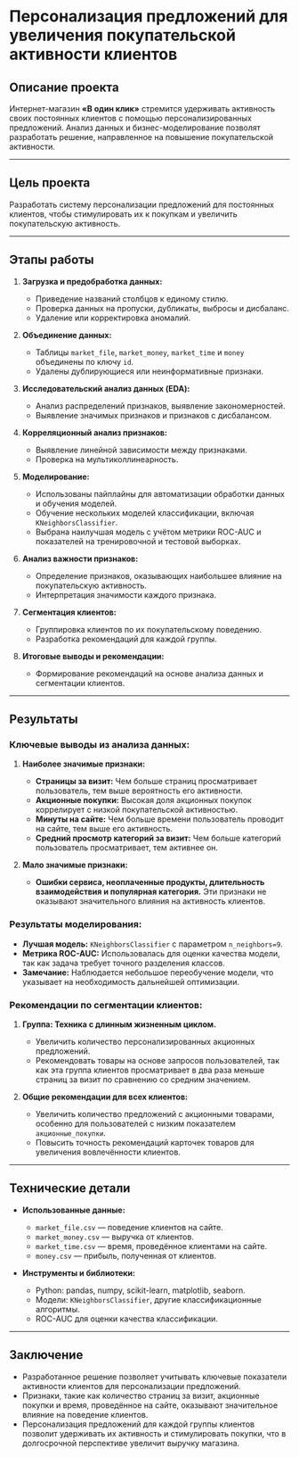 # Персонализация предложений для увеличения покупательской активности клиентов

## Описание проекта

Интернет-магазин **«В один клик»** стремится удерживать активность своих постоянных клиентов с помощью персонализированных предложений. Анализ данных и бизнес-моделирование позволят разработать решение, направленное на повышение покупательской активности.  

---

## Цель проекта

Разработать систему персонализации предложений для постоянных клиентов, чтобы стимулировать их к покупкам и увеличить покупательскую активность.

---

## Этапы работы

1. **Загрузка и предобработка данных:**
   - Приведение названий столбцов к единому стилю.
   - Проверка данных на пропуски, дубликаты, выбросы и дисбаланс.
   - Удаление или корректировка аномалий.

2. **Объединение данных:**
   - Таблицы `market_file`, `market_money`, `market_time` и `money` объединены по ключу `id`.
   - Удалены дублирующиеся или неинформативные признаки.

3. **Исследовательский анализ данных (EDA):**
   - Анализ распределений признаков, выявление закономерностей.
   - Выявление значимых признаков и признаков с дисбалансом.

4. **Корреляционный анализ признаков:**
   - Выявление линейной зависимости между признаками.
   - Проверка на мультиколлинеарность.

5. **Моделирование:**
   - Использованы пайплайны для автоматизации обработки данных и обучения моделей.
   - Обучение нескольких моделей классификации, включая `KNeighborsClassifier`.
   - Выбрана наилучшая модель с учётом метрики ROC-AUC и показателей на тренировочной и тестовой выборках.

6. **Анализ важности признаков:**
   - Определение признаков, оказывающих наибольшее влияние на покупательскую активность.
   - Интерпретация значимости каждого признака.

7. **Сегментация клиентов:**
   - Группировка клиентов по их покупательскому поведению.
   - Разработка рекомендаций для каждой группы.

8. **Итоговые выводы и рекомендации:**
   - Формирование рекомендаций на основе анализа данных и сегментации клиентов.

---

## Результаты

### Ключевые выводы из анализа данных:
1. **Наиболее значимые признаки:**
   - **Страницы за визит:** Чем больше страниц просматривает пользователь, тем выше вероятность его активности.
   - **Акционные покупки:** Высокая доля акционных покупок коррелирует с низкой покупательской активностью.
   - **Минуты на сайте:** Чем больше времени пользователь проводит на сайте, тем выше его активность.
   - **Средний просмотр категорий за визит:** Чем больше категорий пользователь просматривает, тем активнее он.

2. **Мало значимые признаки:**
   - **Ошибки сервиса, неоплаченные продукты, длительность взаимодействия и популярная категория.** Эти признаки не оказывают значительного влияния на активность клиентов.

### Результаты моделирования:
- **Лучшая модель:** `KNeighborsClassifier` с параметром `n_neighbors=9`.
- **Метрика ROC-AUC:** Использовалась для оценки качества модели, так как задача требует точного разделения классов.
- **Замечание:** Наблюдается небольшое переобучение модели, что указывает на необходимость дальнейшей оптимизации.

### Рекомендации по сегментации клиентов:
1. **Группа: Техника с длинным жизненным циклом.**
   - Увеличить количество персонализированных акционных предложений.
   - Рекомендовать товары на основе запросов пользователей, так как эта группа клиентов просматривает в два раза меньше страниц за визит по сравнению со средним значением.

2. **Общие рекомендации для всех клиентов:**
   - Увеличить количество предложений с акционными товарами, особенно для пользователей с низким показателем `акционные_покупки`.
   - Повысить точность рекомендаций карточек товаров для увеличения вовлечённости клиентов.

---

## Технические детали

- **Использованные данные:**
  - `market_file.csv` — поведение клиентов на сайте.
  - `market_money.csv` — выручка от клиентов.
  - `market_time.csv` — время, проведённое клиентами на сайте.
  - `money.csv` — прибыль, полученная от клиентов.

- **Инструменты и библиотеки:**
  - Python: pandas, numpy, scikit-learn, matplotlib, seaborn.
  - Модели: `KNeighborsClassifier`, другие классификационные алгоритмы.
  - ROC-AUC для оценки качества классификации.

---

## Заключение

- Разработанное решение позволяет учитывать ключевые показатели активности клиентов для персонализации предложений.
- Признаки, такие как количество страниц за визит, акционные покупки и время, проведённое на сайте, оказывают значительное влияние на поведение клиентов.
- Персонализация предложений для каждой группы клиентов позволит удерживать их активность и стимулировать покупки, что в долгосрочной перспективе увеличит выручку магазина.

